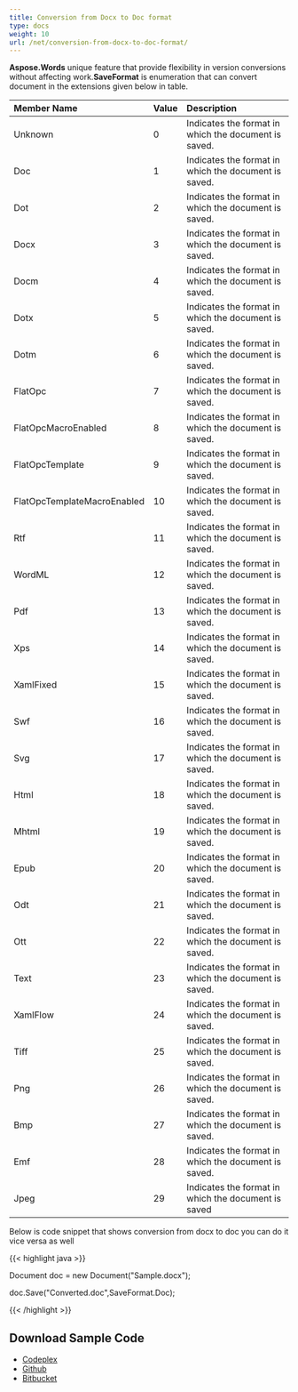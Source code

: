 ```yaml
---
title: Conversion from Docx to Doc format
type: docs
weight: 10
url: /net/conversion-from-docx-to-doc-format/
---
```


**Aspose.Words** unique feature that provide flexibility in version conversions without affecting work.**SaveFormat** is enumeration that can convert document in the extensions given below in table.

|**Member Name** |**Value** |**Description** |
| :- | :- | :- |
|Unknown |0 |Indicates the format in which the document is saved. |
|Doc |1 |Indicates the format in which the document is saved. |
|Dot |2 |Indicates the format in which the document is saved. |
|Docx |3 |Indicates the format in which the document is saved. |
|Docm |4 |Indicates the format in which the document is saved. |
|Dotx |5 |Indicates the format in which the document is saved. |
|Dotm |6 |Indicates the format in which the document is saved. |
|FlatOpc |7 |Indicates the format in which the document is saved. |
|FlatOpcMacroEnabled |8 |Indicates the format in which the document is saved. |
|FlatOpcTemplate |9 |Indicates the format in which the document is saved. |
|FlatOpcTemplateMacroEnabled |10 |Indicates the format in which the document is saved. |
|Rtf |11 |Indicates the format in which the document is saved. |
|WordML |12 |Indicates the format in which the document is saved. |
|Pdf |13 |Indicates the format in which the document is saved. |
|Xps |14 |Indicates the format in which the document is saved. |
|XamlFixed |15 |Indicates the format in which the document is saved. |
|Swf |16 |Indicates the format in which the document is saved. |
|Svg |17 |Indicates the format in which the document is saved. |
|Html |18 |Indicates the format in which the document is saved. |
|Mhtml |19 |Indicates the format in which the document is saved. |
|Epub |20 |Indicates the format in which the document is saved. |
|Odt |21 |Indicates the format in which the document is saved. |
|Ott |22 |Indicates the format in which the document is saved. |
|Text |23 |Indicates the format in which the document is saved. |
|XamlFlow |24 |Indicates the format in which the document is saved. |
|Tiff |25 |Indicates the format in which the document is saved. |
|Png |26 |Indicates the format in which the document is saved. |
|Bmp |27 |Indicates the format in which the document is saved. |
|Emf |28 |Indicates the format in which the document is saved. |
|Jpeg |29 |Indicates the format in which the document is saved |
Below is code snippet that shows conversion from docx to doc you can do it vice versa as well

{{< highlight java >}}

 Document doc = new Document("Sample.docx");

doc.Save("Converted.doc",SaveFormat.Doc);

{{< /highlight >}}
## **Download Sample Code**
- [Codeplex](https://asposevsto.codeplex.com/downloads/get/813253)
- [Github](https://github.com/aspose-words/Aspose.Words-for-.NET/tree/master/Plugins/Aspose.Words%20Vs%20VSTO%20Word/Aspose.Words%20Features%20missing%20in%20VSTO/Conversion%20between%20different%20Office%20Word%20formats/Conversion%20from%20docx%20to%20doc)
- [Bitbucket](https://bitbucket.org/asposemarketplace/aspose-for-openxml/downloads/ConvertFromDOCMtoDOCX.zip)
